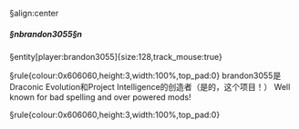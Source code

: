 §align:center
##### §nbrandon3055§n

§entity[player:brandon3055]{size:128,track_mouse:true}

§rule{colour:0x606060,height:3,width:100%,top_pad:0}
brandon3055是Draconic Evolution和Project Intelligence的创造者（是的，这个项目！）
Well known for bad spelling and over powered mods!

§rule{colour:0x606060,height:3,width:100%,top_pad:0}